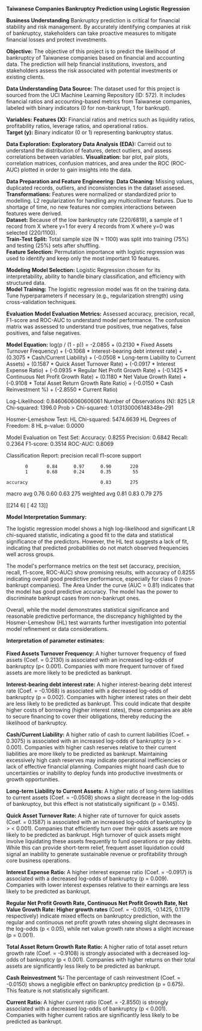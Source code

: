 **Taiwanese Companies Bankruptcy Prediction using Logistic Regression**

**Business Understanding**
Bankruptcy prediction is critical for financial stability and risk management. By accurately identifying companies at risk of bankruptcy, stakeholders can take proactive measures to mitigate financial losses and protect investments.

**Objective:**
The objective of this project is to predict the likelihood of bankruptcy of Taiwanese companies based on financial and accounting data. The prediction will help financial institutions, investors, and stakeholders assess the risk associated with potential investments or existing clients.


**Data Understanding**
**Data Source:**
The dataset used for this project is sourced from the UCI Machine Learning Repository (ID: 572). It includes financial ratios and accounting-based metrics from Taiwanese companies, labeled with binary indicators (0 for non-bankrupt, 1 for bankrupt).

**Variables:**
**Features (X):** Financial ratios and metrics such as liquidity ratios, profitability ratios, leverage ratios, and operational ratios.<br>
**Target (y):** Binary indicator (0 or 1) representing bankruptcy status.

**Data Exploration:**
**Exploratory Data Analysis (EDA):** Carreid out to understand the distribution of features, detect outliers, and assess correlations between variables.
**Visualization:** bar plot, pair plots, correlation matrices, confusion matrices, and area under the ROC (ROC-AUC) plotted in order to gain insights into the data.

**Data Preparation and Feature Engineering:**
**Data Cleaning:** Missing values, duplicated records, outliers, and inconsistencies in the dataset assesed.<br>
**Transformations:** Features were normalized or standardized prior to modelling. L2 regularization for handling any multicollinear features. Due to shortage of time, no new features nor complex interactions between features were derived.<br>
**Dataset:** Because of the low bankruptcy rate (220/6819), a sample of 1 record from X where y=1 for every 4 records from X where y=0 was selected (220/1100).<br>
**Train-Test Split:** Total sample size (N = 1100) was split into training (75%) and testing (25%) sets after shuffling.<br>
**Feature Selection:** Permutation importance with logistic regression was used to identify and keep only the most important 10 features.

**Modeling**
**Model Selection:** Logistic Regression chosen for its interpretability, ability to handle binary classification, and efficiency with structured data.<br>
**Model Training:** The logistic regression model was fit on the training data.
Tune hyperparameters if necessary (e.g., regularization strength) using cross-validation techniques.

**Evaluation**
**Model Evaluation Metrics:** Assessed accuracy, precision, recall, F1-score and ROC-AUC to understand model performance. The confusion matrix was assessed to understand true positives, true negatives, false positives, and false negatives.


**Model Equation:**
 log(p / (1 - p)) = -2.0855 + (0.2130 *  Fixed Assets Turnover Frequency) + (-0.1068 *  Interest-bearing debt interest rate) + (0.3075 *  Cash/Current Liability) + (-0.0508 *  Long-term Liability to Current Assets) + (0.1587 *  Quick Asset Turnover Rate) + (-0.0917 *  Interest Expense Ratio) + (-0.0935 *  Regular Net Profit Growth Rate) + (-0.1425 *  Continuous Net Profit Growth Rate) + (0.1180 *  Net Value Growth Rate) + (-0.9108 *  Total Asset Return Growth Rate Ratio) + (-0.0150 *  Cash Reinvestment %) + (-2.8550 *  Current Ratio)

Log-Likelihood: 0.8460606060606061
Number of Observations (N): 825
LR Chi-squared: 1396.0
Prob > Chi-squared: 1.013130006148348e-291

Hosmer-Lemeshow Test:
HL Chi-squared: 5474.6639
HL Degrees of Freedom: 8
HL p-value: 0.0000

Model Evaluation on Test Set:
Accuracy: 0.8255
Precision: 0.6842
Recall: 0.2364
F1-score: 0.3514
ROC-AUC: 0.8069

Classification Report:
              precision    recall  f1-score   support

           0       0.84      0.97      0.90       220
           1       0.68      0.24      0.35        55

    accuracy                           0.83       275
   macro avg       0.76      0.60      0.63       275
weighted avg       0.81      0.83      0.79       275

[[214   6]
[ 42  13]]

**Model Interpretation Summary:** <br>

The logistic regression model shows a high log-likelihood and significant LR chi-squared statistic, indicating a good fit to the data and statistical significance of the predictors. However, the HL test suggests a lack of fit, indicating that predicted probabilities do not match observed frequencies well across groups.

The model's performance metrics on the test set (accuracy, precision, recall, f1-score, ROC-AUC) show promising results, with accuracy of 0.8255 indicating overall good predictive performance, especially for class 0 (non-bankrupt companies). The Area Under the curve (AUC = 0.81) indicates that the model has good predictive accuracy. The model has the power to discriminate bankrupt cases from non-bankrupt ones.

Overall, while the model demonstrates statistical significance and reasonable predictive performance, the discrepancy highlighted by the Hosmer-Lemeshow (HL) test warrants further investigation into potential model refinement or data considerations.

**Interpretation of parameter estimates:** <br> <br>
**Fixed Assets Turnover Frequency:** A higher turnover frequency of fixed assets (Coef. = 0.2130) is associated with an increased log-odds of bankruptcy (p< 0.001). Companies with more frequent turnover of fixed assets are more likely to be predicted as bankrupt.

**Interest-bearing debt interest rate:** A higher interest-bearing debt interest rate (Coef. = -0.1068) is associated with a decreased log-odds of bankruptcy (p = 0.002). Companies with higher interest rates on their debt are less likely to be predicted as bankrupt. This could indicate that despite higher costs of borrowing (higher interest rates), these companies are able to secure financing to cover their obligations, thereby reducing the likelihood of bankruptcy.

**Cash/Current Liability:** A higher ratio of cash to current liabilities (Coef. = 0.3075) is associated with an increased log-odds of bankruptcy (p > < 0.001). Companies with higher cash reserves relative to their current liabilities are more likely to be predicted as bankrupt. Maintaining excessively high cash reserves may indicate operational inefficiencies or lack of effective financial planning. Companies might hoard cash due to uncertainties or inability to deploy funds into productive investments or growth opportunities.

**Long-term Liability to Current Assets:** A higher ratio of long-term liabilities to current assets (Coef. = -0.0508) shows a slight decrease in the log-odds of bankruptcy, but this effect is not statistically significant (p = 0.145).

**Quick Asset Turnover Rate:** A higher rate of turnover for quick assets (Coef. = 0.1587) is associated with an increased log-odds of bankruptcy (p > < 0.001). Companies that efficiently turn over their quick assets are more likely to be predicted as bankrupt. High turnover of quick assets might involve liquidating these assets frequently to fund operations or pay debts. While this can provide short-term relief, frequent asset liquidation could signal an inability to generate sustainable revenue or profitability through core business operations.

**Interest Expense Ratio:** A higher interest expense ratio (Coef. = -0.0917) is associated with a decreased log-odds of bankruptcy (p = 0.009). Companies with lower interest expenses relative to their earnings are less likely to be predicted as bankrupt.

**Regular Net Profit Growth Rate, Continuous Net Profit Growth Rate, Net Value Growth Rate: Higher growth rates** (Coef. = -0.0935, -0.1425, 0.1179 respectively) indicate mixed effects on bankruptcy prediction, with the regular and continuous net profit growth rates showing slight decreases in the log-odds (p < 0.05), while net value growth rate shows a slight increase (p = 0.001).

**Total Asset Return Growth Rate Ratio:** A higher ratio of total asset return growth rate (Coef. = -0.9108) is strongly associated with a decreased log-odds of bankruptcy (p < 0.001). Companies with higher returns on their total assets are significantly less likely to be predicted as bankrupt.

**Cash Reinvestment %:** The percentage of cash reinvestment (Coef. = -0.0150) shows a negligible effect on bankruptcy prediction (p = 0.675). This feature is not statistically significant.

**Current Ratio:** A higher current ratio (Coef. = -2.8550) is strongly associated with a decreased log-odds of bankruptcy (p < 0.001). Companies with higher current ratios are significantly less likely to be predicted as bankrupt.
